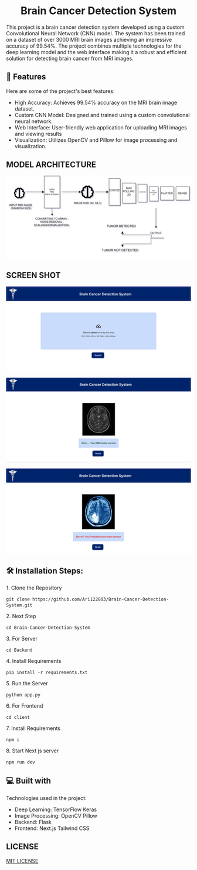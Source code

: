 <h1 align="center" id="title">Brain Cancer Detection System</h1>

<p id="description">This project is a brain cancer detection system developed using a custom Convolutional Neural Network (CNN) model. The system has been trained on a dataset of over 3000 MRI brain images achieving an impressive accuracy of 99.54%. The project combines multiple technologies for the deep learning model and the web interface making it a robust and efficient solution for detecting brain cancer from MRI images.</p>

  
  
<h2>🧐 Features</h2>

Here are some of the project's best features:

*   High Accuracy: Achieves 99.54% accuracy on the MRI brain image dataset.
*   Custom CNN Model: Designed and trained using a custom convolutional neural network.
*   Web Interface: User-friendly web application for uploading MRI images and viewing results
*   Visualization: Utilizes OpenCV and Pillow for image processing and visualization.

<h2> MODEL ARCHITECTURE </h2>

![Alt text](https://github.com/Ari122003/Brain-Cancer-Detection-System/blob/master/BCD.svg)


<h2> SCREEN SHOT</h2>

![Alt text](https://github.com/Ari122003/Brain-Cancer-Detection-System/blob/master/Screenshot%202024-08-03%20185200.png)

![Alt text](https://github.com/Ari122003/Brain-Cancer-Detection-System/blob/master/Screenshot%202024-08-03%20185243.png)

![Alt text](https://github.com/Ari122003/Brain-Cancer-Detection-System/blob/master/Screenshot%202024-08-03%20185312.png)



<h2>🛠️ Installation Steps:</h2>

<p>1. Clone the Repository</p>

```
git clone https://github.com/Ari122003/Brain-Cancer-Detection-System.git
```

<p>2. Next Step</p>

```
cd Brain-Cancer-Detection-System
```

<p>3. For Server</p>

```
cd Backend
```

<p>4. Install Requirements</p>

```
pip install -r requirements.txt
```

<p>5. Run the Server</p>

```
python app.py
```

<p>6. For Frontend</p>

```
cd client
```

<p>7. Install Requirements</p>

```
npm i
```

<p>8. Start Next js server</p>

```
npm run dev
```


  
  
<h2>💻 Built with</h2>

Technologies used in the project:

*   Deep Learning: TensorFlow Keras
*   Image Processing: OpenCV Pillow
*   Backend: Flask
*   Frontend: Next.js Tailwind CSS


<h2>LICENSE</h2>

[MIT LICENSE](https://github.com/Ari122003/Brain-Cancer-Detection-System/blob/master/LICENSE)

